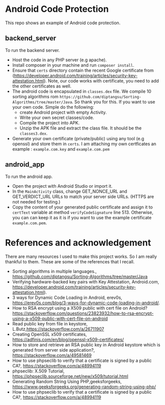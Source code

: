 # Android Code Protection

This repo shows an example of Android code protection.



## backend_server

To run the backend server.
- Host the code in any PHP server (e.g apache).
- Install composer in your machine and run `composer install`.
- Ensure that `certs` directory contain the recent Google certificate from (https://developer.android.com/training/articles/security-key-attestation.html). Note, our code works with certificate, you need to add the other certificates as well.
- The android code is encapsulated in `classes.dex` file. We compile 10 sorting algorithms rom `https://github.com/diptangsu/Sorting-Algorithms/tree/master/Java`. So thank you for this. If you want to use your own code. Simple do the following:
    - create Android project with empty Activity.
    - Write your own secret classes/code.
    - Compile the project into APK.
    - Unzip the APK file and extract the class file. It should be the `classes3.dex`.
- Generate your own certificate (private/public) using any tool (e.g openssl) and store them in `certs`. I am attaching my own certficates an example : `example.com.key` and `example.com.pem`


## android_app

To run the android app.

- Open the project with Android Studio or import it. 
- In the `MainActivity` class, change GET_NONCE_URL and GET_VERDICT_URL URLs to match your server side URLs. (HTTPS are not needed for testing.)
- Copy the content of your generated public certificate and assign it to `certText` variable at method `verifyCodeSignature` line 513. Otherwise, you can can keep it as it is if you want to use the example certificate `example.com.pem`.
 

 # References and acknowledgement 
There are many resources I used to make this project works. So I am really thankful to them.
These are some of the references that I recall.

- Sorting algorithms in multiple languages., https://github.com/diptangsu/Sorting-Algorithms/tree/master/Java
- Verifying hardware-backed key pairs with Key Attestation, Android.com, https://developer.android.com/training/articles/security-key-attestation.html).
- 3 ways for Dynamic Code Loading in Android, erev0s, https://erev0s.com/blog/3-ways-for-dynamic-code-loading-in-android/.
- How to RSA encrypt using a X509 public with cert file on Android?https://stackoverflow.com/questions/23823932/how-to-rsa-encrypt-using-a-x509-public-with-cert-file-on-android
- Read public key from file in keystore, L.Butz,https://stackoverflow.com/a/26711907
- Creating OpenSSL x509 certificates, https://adfinis.com/en/blog/openssl-x509-certificates/
- How to store and retrieve an RSA public key in Android keystore which is generated from server side application?, https://stackoverflow.com/a/49581469
- How to use phpseclib to verify that a certificate is signed by a public CA?, https://stackoverflow.com/a/48994119
- phpseclib: X.509 Tutorial, https://phpseclib.sourceforge.net/new/x509/tutorial.html
- Generating Random String Using PHP,geeksforgeeks, https://www.geeksforgeeks.org/generating-random-string-using-php/
- How to use phpseclib to verify that a certificate is signed by a public CA?, https://stackoverflow.com/a/48994119